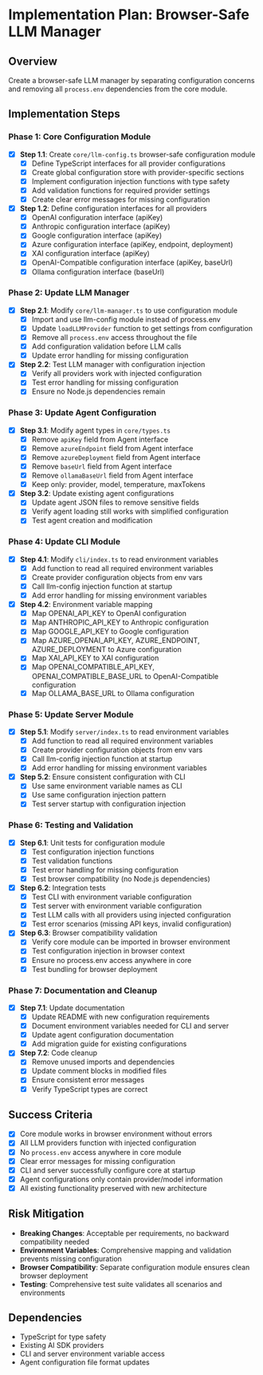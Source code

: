 # Implementation Plan: Browser-Safe LLM Manager

## Overview
Create a browser-safe LLM manager by separating configuration concerns and removing all `process.env` dependencies from the core module.

## Implementation Steps

### Phase 1: Core Configuration Module
- [x] **Step 1.1**: Create `core/llm-config.ts` browser-safe configuration module
  - [x] Define TypeScript interfaces for all provider configurations
  - [x] Create global configuration store with provider-specific sections
  - [x] Implement configuration injection functions with type safety
  - [x] Add validation functions for required provider settings
  - [x] Create clear error messages for missing configuration

- [x] **Step 1.2**: Define configuration interfaces for all providers
  - [x] OpenAI configuration interface (apiKey)
  - [x] Anthropic configuration interface (apiKey)
  - [x] Google configuration interface (apiKey)
  - [x] Azure configuration interface (apiKey, endpoint, deployment)
  - [x] XAI configuration interface (apiKey)
  - [x] OpenAI-Compatible configuration interface (apiKey, baseUrl)
  - [x] Ollama configuration interface (baseUrl)

### Phase 2: Update LLM Manager
- [x] **Step 2.1**: Modify `core/llm-manager.ts` to use configuration module
  - [x] Import and use llm-config module instead of process.env
  - [x] Update `loadLLMProvider` function to get settings from configuration
  - [x] Remove all `process.env` access throughout the file
  - [x] Add configuration validation before LLM calls
  - [x] Update error handling for missing configuration

- [x] **Step 2.2**: Test LLM manager with configuration injection
  - [x] Verify all providers work with injected configuration
  - [x] Test error handling for missing configuration
  - [x] Ensure no Node.js dependencies remain

### Phase 3: Update Agent Configuration
- [x] **Step 3.1**: Modify agent types in `core/types.ts`
  - [x] Remove `apiKey` field from Agent interface
  - [x] Remove `azureEndpoint` field from Agent interface
  - [x] Remove `azureDeployment` field from Agent interface
  - [x] Remove `baseUrl` field from Agent interface
  - [x] Remove `ollamaBaseUrl` field from Agent interface
  - [x] Keep only: provider, model, temperature, maxTokens

- [x] **Step 3.2**: Update existing agent configurations
  - [x] Update agent JSON files to remove sensitive fields
  - [x] Verify agent loading still works with simplified configuration
  - [x] Test agent creation and modification

### Phase 4: Update CLI Module
- [x] **Step 4.1**: Modify `cli/index.ts` to read environment variables
  - [x] Add function to read all required environment variables
  - [x] Create provider configuration objects from env vars
  - [x] Call llm-config injection function at startup
  - [x] Add error handling for missing environment variables

- [x] **Step 4.2**: Environment variable mapping
  - [x] Map OPENAI_API_KEY to OpenAI configuration
  - [x] Map ANTHROPIC_API_KEY to Anthropic configuration
  - [x] Map GOOGLE_API_KEY to Google configuration
  - [x] Map AZURE_OPENAI_API_KEY, AZURE_ENDPOINT, AZURE_DEPLOYMENT to Azure configuration
  - [x] Map XAI_API_KEY to XAI configuration
  - [x] Map OPENAI_COMPATIBLE_API_KEY, OPENAI_COMPATIBLE_BASE_URL to OpenAI-Compatible configuration
  - [x] Map OLLAMA_BASE_URL to Ollama configuration

### Phase 5: Update Server Module
- [x] **Step 5.1**: Modify `server/index.ts` to read environment variables
  - [x] Add function to read all required environment variables
  - [x] Create provider configuration objects from env vars
  - [x] Call llm-config injection function at startup
  - [x] Add error handling for missing environment variables

- [x] **Step 5.2**: Ensure consistent configuration with CLI
  - [x] Use same environment variable names as CLI
  - [x] Use same configuration injection pattern
  - [x] Test server startup with configuration injection

### Phase 6: Testing and Validation
- [x] **Step 6.1**: Unit tests for configuration module
  - [x] Test configuration injection functions
  - [x] Test validation functions
  - [x] Test error handling for missing configuration
  - [x] Test browser compatibility (no Node.js dependencies)

- [x] **Step 6.2**: Integration tests
  - [x] Test CLI with environment variable configuration
  - [x] Test server with environment variable configuration
  - [x] Test LLM calls with all providers using injected configuration
  - [x] Test error scenarios (missing API keys, invalid configuration)

- [x] **Step 6.3**: Browser compatibility validation
  - [x] Verify core module can be imported in browser environment
  - [x] Test configuration injection in browser context
  - [x] Ensure no process.env access anywhere in core
  - [x] Test bundling for browser deployment

### Phase 7: Documentation and Cleanup
- [x] **Step 7.1**: Update documentation
  - [x] Update README with new configuration requirements
  - [x] Document environment variables needed for CLI and server
  - [x] Update agent configuration documentation
  - [x] Add migration guide for existing configurations

- [x] **Step 7.2**: Code cleanup
  - [x] Remove unused imports and dependencies
  - [x] Update comment blocks in modified files
  - [x] Ensure consistent error messages
  - [x] Verify TypeScript types are correct

## Success Criteria
- [x] Core module works in browser environment without errors
- [x] All LLM providers function with injected configuration
- [x] No `process.env` access anywhere in core module
- [x] Clear error messages for missing configuration
- [x] CLI and server successfully configure core at startup
- [x] Agent configurations only contain provider/model information
- [x] All existing functionality preserved with new architecture

## Risk Mitigation
- **Breaking Changes**: Acceptable per requirements, no backward compatibility needed
- **Environment Variables**: Comprehensive mapping and validation prevents missing configuration
- **Browser Compatibility**: Separate configuration module ensures clean browser deployment
- **Testing**: Comprehensive test suite validates all scenarios and environments

## Dependencies
- TypeScript for type safety
- Existing AI SDK providers
- CLI and server environment variable access
- Agent configuration file format updates
